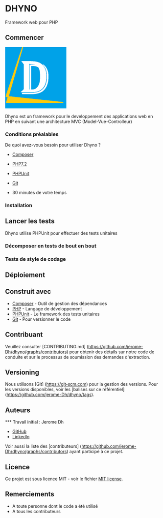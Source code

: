 # DHYNO

Framework web pour PHP

## Commencer

![accueil](https://github.com/jerome-Dh/dhyno/blob/master/public/images/small-logo.png)

Dhyno est un framework pour le developpement des applications web en PHP en suivant une architecture MVC (Model-Vue-Controlleur)


### Conditions préalables

De quoi avez-vous besoin pour utiliser Dhyno ?

- [Composer](https://getcomposer.org/download/)

- [PHP7.2](https://www.php.net/docs.php)

- [PHPUnit](https://phpunit.de/)

- [Git](https://git-scm.com/downloads)

- 30 minutes de votre temps


### Installation


## Lancer les tests

Dhyno utilise PHPUnit pour effectuer des tests unitaires 

### Décomposer en tests de bout en bout

### Tests de style de codage


## Déploiement



## Construit avec

* [Composer](https://getcomposer.org/download/) - Outil de gestion des dépendances
* [PHP](https://www.php.net/docs.php) - Langage de développement
* [PHPUnit](https://phpunit.de/) - Le framework des tests unitaires
* [Git](https://git-scm.com/downloads) - Pour versionner le code


## Contribuant

Veuillez consulter [CONTRIBUTING.md] (https://github.com/jerome-Dh/dhyno/graphs/contributors) pour obtenir des détails sur notre code de conduite et sur le processus de soumission des demandes d'extraction.

## Versioning

Nous utilisons [Git] (https://git-scm.com) pour la gestion des versions. Pour les versions disponibles, voir les [balises sur ce référentiel] (https://github.com/jerome-Dh/dhyno/tags).

## Auteurs

*** Travail initial : Jerome Dh
- [GitHub](https://github.com/jerome-Dh)
- [LinkedIn](https://www.linkedin.com/in/jerome-dh)

Voir aussi la liste des [contributeurs] (https://github.com/jerome-Dh/dhyno/graphs/contributors) ayant participé à ce projet.

## Licence

Ce projet est sous licence MIT - voir le fichier [MIT license](https://opensource.org/licenses/MIT).

## Remerciements

* A toute personne dont le code a été utilisé
* A tous les contributeurs
